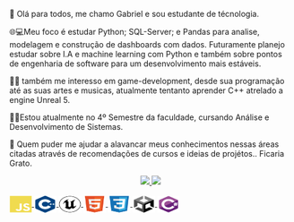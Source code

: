  👋 Olá para todos, me chamo Gabriel e sou estudante de técnologia.
 
🌐💻Meu foco é estudar Python; SQL-Server; e Pandas para analise, modelagem e construção de dashboards com dados. Futuramente planejo estudar sobre I.A e machine learning com Python e também sobre pontos de engenharia de software para um desenvolvimento mais estáveis. 
 
👾👾 também me interesso em game-development, desde sua programação até as suas artes e musicas, atualmente tentanto aprender  C++ atrelado a engine Unreal 5.

🐱‍👤Estou atualmente no 4º Semestre da faculdade, cursando Análise e Desenvolvimento de Sistemas.

🤯 Quem puder me ajudar a alavancar meus conhecimentos nessas áreas citadas através de recomendações de cursos e ideias de projétos.. Ficaria Grato.



<div align="center">
  <a href="https://github.com/Gabrielzebub">
  <img height="180em" src="https://github-readme-stats.vercel.app/api?username=Gabrielzebub&show_icons=true&theme=omni&include_all_commits=true&count_private=true"/>
  <img height="180em" src="https://github-readme-stats.vercel.app/api/top-langs/?username=Gabrielzebub&layout=compact&langs_count=7&theme=omni"/>
</div>

<div style="display: inline_block"><br>
  <img align="center" alt="Gabs-Js" height="30" width="40" src="https://raw.githubusercontent.com/devicons/devicon/master/icons/javascript/javascript-plain.svg">
  <img align="center" alt="Gabs-C++" height="30" width="40" src="https://raw.githubusercontent.com/devicons/devicon/master/icons/cplusplus/cplusplus-plain.svg">
  <img align="center" alt="Gabs-unrealengine" height="30" width="40" src="https://raw.githubusercontent.com/devicons/devicon/master/icons/unrealengine/unrealengine-original.svg">
  <img align="center" alt="Gabs-HTML" height="30" width="40" src="https://raw.githubusercontent.com/devicons/devicon/master/icons/html5/html5-original.svg">
  <img align="center" alt="Gabs-CSS" height="30" width="40" src="https://raw.githubusercontent.com/devicons/devicon/master/icons/css3/css3-original.svg">
  <img align="center" alt="Gabs-unity" height="30" width="40" src="https://raw.githubusercontent.com/devicons/devicon/master/icons/unity/unity-original.svg">
  <img align="center" alt="Gabs-Csharp" height="30" width="40" src="https://raw.githubusercontent.com/devicons/devicon/master/icons/csharp/csharp-original.svg">
</div>

##
